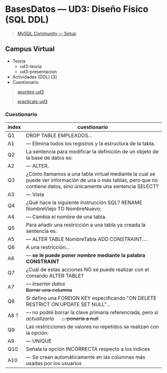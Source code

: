 # BasesDatos — UD3: Diseño Físico (SQL DDL)

> [MySQL Community — Setup](/BasesDatos/UD3-DisenoFisico/setup_MySQL_Community.txt)

## Campus Virtual

- Teoría
  - ud3-teoria
  - ud3-presentacion
- Actividades (DDL) [3]
- Cuestionario

> [apuntes-ud3](/BasesDatos/UD3-DisenoFisico/apuntes-ud3.md)
>
> [practicals-ud3](/BasesDatos/UD3-DisenoFisico/practicals-ud2.md)

### Cuestionario

| index | cuestionario |
| ---   | --- |
| Q1    | DROP TABLE EMPLEADOS...
| A1    | — Elimina todos los registros y la estructura de la tabla.
| Q2    | La sentencia para modificar la definición de un objeto de la base de datos es:
| A2    | — ALTER.
| Q3    | ¿Cómo llamamos a una tabla virtual mediante la cual se puede ver información de una o más tablas, pero que no contiene datos, sino únicamente una sentencia SELECT?
| A3    | — Vista
| Q4    | ¿Qué hace la siguiente instrucción SQL? RENAME NombreViejo TO NombreNuevo;
| A4    | — Cambia el nombre de una tabla.
| Q5    | Para añadir una restricción a una tabla ya creada la sentencia es:
| A5    | — ALTER TABLE NombreTabla ADD CONSTRAINT....
| Q6    | A una restricción...
| A6    | — **se le puede poner nombre mediante la palabra CONSTRAINT**
| Q7    | ¿Cuál de estas acciones NO se puede realizar con el comando ALTER TABLE?
| A7    | — *Insertar datos* <br> ~~Borrar una columna~~
| Q8    | Si defino una FOREIGN KEY especificando "ON DELETE RESTRICT ON UPDATE SET NULL"...
| A8 ?  | — no podré borrar la clave primaria referenciada, pero sí *actualizarla* &emsp; ~~... ponerla a null~~
| Q9    | Las restricciones de valores no repetidos se realizan con la opción:
| A9    | — UNIQUE
| Q10   | Señala la opción INCORRECTA respecto a los índices
| A10   | — Se crean automáticamente en las columnas más usadas por los usuarios



